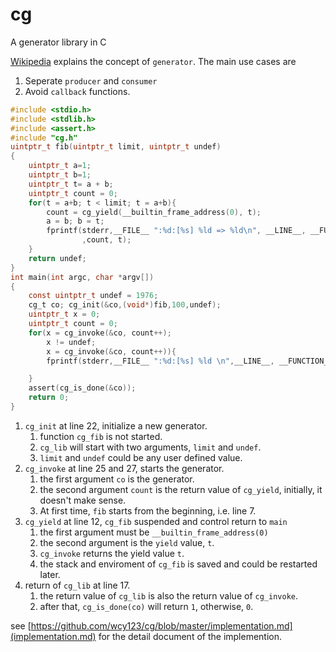 # cg
A generator library in C

[Wikipedia][] explains the concept of `generator`. The main use cases are

1. Seperate `producer` and `consumer`
2. Avoid `callback` functions.

[Wikipedia]: http://en.wikipedia.org/wiki/Generator_%28computer_programming%29#C.2B.2B


```c
#include <stdio.h>
#include <stdlib.h>
#include <assert.h>
#include "cg.h"
uintptr_t fib(uintptr_t limit, uintptr_t undef)
{
    uintptr_t a=1;
    uintptr_t b=1;
    uintptr_t t= a + b;
    uintptr_t count = 0;
    for(t = a+b; t < limit; t = a+b){
        count = cg_yield(__builtin_frame_address(0), t);
        a = b; b = t;
        fprintf(stderr,__FILE__ ":%d:[%s] %ld => %ld\n", __LINE__, __FUNCTION__
                ,count, t);
    }
    return undef;
}
int main(int argc, char *argv[])
{
    const uintptr_t undef = 1976;
    cg_t co; cg_init(&co,(void*)fib,100,undef);
    uintptr_t x = 0;
    uintptr_t count = 0;
    for(x = cg_invoke(&co, count++);
        x != undef;
        x = cg_invoke(&co, count++)){
        fprintf(stderr,__FILE__ ":%d:[%s] %ld \n",__LINE__, __FUNCTION__,x);

    }
    assert(cg_is_done(&co));
    return 0;
}

```

1. `cg_init` at line 22, initialize a new generator.
   1. function `cg_fib` is not started.
   2. `cg_lib` will start with two arguments, `limit` and `undef`.
   3. `limit` and `undef` could be any user defined value.
2. `cg_invoke` at line 25 and 27, starts the generator.
   1. the first argument `co` is the generator.
   2. the second argument `count` is the return value of `cg_yield`,
   initially, it doesn't make sense.
   3. At first time, `fib` starts from the beginning, i.e. line 7.
3. `cg_yield` at line 12, `cg_fib` suspended and control return to `main`
   1. the first argument must be `__builtin_frame_address(0)`
   2. the second argument is the `yield` value, `t`.
   3. `cg_invoke` returns the yield value `t`.
   4. the stack and enviroment of `cg_fib` is saved and could be restarted later.
4. return of `cg_lib` at line 17. 
   1. the return value of `cg_lib` is also the return value of `cg_invoke`.
   2. after that, `cg_is_done(co)` will return `1`, otherwise, `0`.


see [https://github.com/wcy123/cg/blob/master/implementation.md](implementation.md) for the detail document of the implemention.



